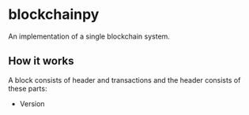 # blockchainpy
An implementation of a single blockchain system.
## How it works
A block consists of header and transactions and
the header consists of these parts:
- Version